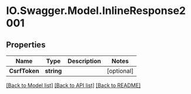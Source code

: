 # IO.Swagger.Model.InlineResponse2001
## Properties

Name | Type | Description | Notes
------------ | ------------- | ------------- | -------------
**CsrfToken** | **string** |  | [optional] 

[[Back to Model list]](../README.md#documentation-for-models) [[Back to API list]](../README.md#documentation-for-api-endpoints) [[Back to README]](../README.md)

